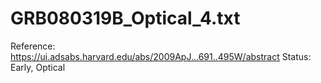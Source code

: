 # GRB080319B_Optical_4.txt

Reference: https://ui.adsabs.harvard.edu/abs/2009ApJ...691..495W/abstract
Status: Early, Optical